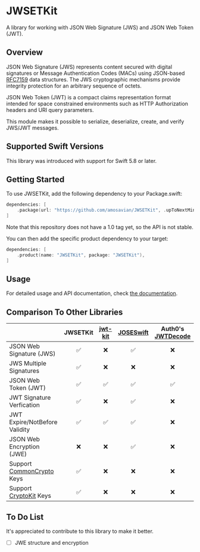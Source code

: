 # JWSETKit

A library for working with JSON Web Signature (JWS) and JSON Web Token (JWT).

## Overview

JSON Web Signature (JWS) represents content secured with digital
signatures or Message Authentication Codes (MACs) using JSON-based
[RFC7159][RFC7159] data structures.
The JWS cryptographic mechanisms provide integrity protection for 
an arbitrary sequence of octets.

JSON Web Token (JWT) is a compact claims representation format
intended for space constrained environments such as HTTP
Authorization headers and URI query parameters.

This module makes it possible to serialize, deserialize, create, 
and verify JWS/JWT messages.

## Supported Swift Versions

This library was introduced with support for Swift 5.8 or later.

## Getting Started

To use JWSETKit, add the following dependency to your Package.swift:

```swift
dependencies: [
    .package(url: "https://github.com/amosavian/JWSETKit", .upToNextMinor(from: "0.5.0"))
]
```

Note that this repository does not have a 1.0 tag yet, so the API is not stable.

You can then add the specific product dependency to your target:

```swift
dependencies: [
    .product(name: "JWSETKit", package: "JWSETKit"),
]
```

## Usage

For detailed usage and API documentation, check [the documentation][docs].

## Comparison To Other Libraries

|                               | JWSETKit | [jwt-kit] | [JOSESwift] | Auth0's [JWTDecode] |
|:------------------------------|:--:|:--:|:--:|:--:|
| JSON Web Signature (JWS)      | ✅ | ❌ | ✅ | ❌ |
| JWS Multiple Signatures       | ✅ | ❌ | ❌ | ❌ |
| JSON Web Token (JWT)          | ✅ | ✅ | ✅ | ✅ |
| JWT Signature Verfication     | ✅ | ❌ | ✅ | ❌ |
| JWT Expire/NotBefore Validity | ✅ | ✅ | ✅ | ❌ |
| JSON Web Encryption (JWE)     | ❌ | ❌ | ✅ | ❌ |
| Support [CommonCrypto] Keys   | ✅ | ❌ | ❌ | ❌ |
| Support [CryptoKit] Keys      | ✅ | ❌ | ❌ | ❌ |

## To Do List

It's appreciated to contribute to this library to make it better.

- [ ] JWE structure and encryption


[RFC7159]: https://www.rfc-editor.org/rfc/rfc7159
[docs]: https://amosavian.github.io/JWSETKit/documentation/jwsetkit/
[jwt-kit]: https://github.com/vapor/jwt-kit
[JOSESwift]: https://github.com/airsidemobile/JOSESwift
[JWTDecode]: https://github.com/auth0/JWTDecode.swift
[CommonCrypto]: https://developer.apple.com/documentation/security/certificate_key_and_trust_services
[CryptoKit]: https://developer.apple.com/documentation/cryptokit/
